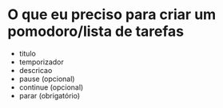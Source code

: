 # O que eu preciso para criar um pomodoro/lista de tarefas

- titulo
- temporizador
- descricao
- pause (opcional)
- continue (opcional)
- parar (obrigatório)